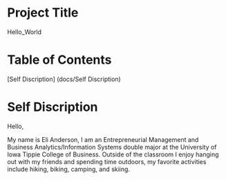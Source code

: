 # Project Title

Hello_World

# Table of Contents

[Self Discription] (docs/Self Discription)

# Self Discription

Hello,

My name is Eli Anderson, I am an Entrepreneurial Management and Business Analytics/Information Systems double major at the University of Iowa Tippie College of Business. Outside of the classroom I enjoy hanging out with my friends and spending time outdoors, my favorite activities include hiking, biking, camping, and skiing.
